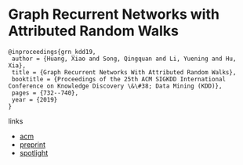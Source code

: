 # Graph Recurrent Networks with Attributed Random Walks

```
@inproceedings{grn_kdd19,
 author = {Huang, Xiao and Song, Qingquan and Li, Yuening and Hu, Xia},
 title = {Graph Recurrent Networks With Attributed Random Walks},
 booktitle = {Proceedings of the 25th ACM SIGKDD International Conference on Knowledge Discovery \&\#38; Data Mining (KDD)},
 pages = {732--740},
 year = {2019}
}
```

links
- [acm](https://dl.acm.org/citation.cfm?id=3292500.3330941)
- [preprint](http://people.tamu.edu/~xhuang/Xiao_KDD19.pdf)
- [spotlight](https://www.youtube.com/watch?v=18WfGRA383k)
